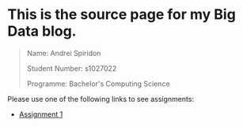 # This is the source page for my Big Data blog.

> Name: Andrei Spiridon
>
> Student Number: s1027022
>
> Programme: Bachelor's Computing Science

Please use one of the following links to see assignments:
  * [Assignment 1](blogpost1.md)


